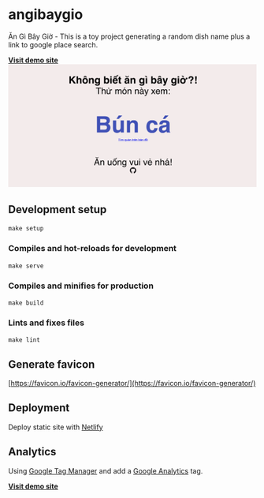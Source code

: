 # angibaygio
Ăn Gì Bây Giờ - This is a toy project generating a random dish name plus a link to google place search.

[**Visit demo site**](https://angibaygio.info/)
![screenshot](./screenshot.png)

## Development setup
```
make setup
```

### Compiles and hot-reloads for development
```
make serve
```

### Compiles and minifies for production
```
make build
```

### Lints and fixes files
```
make lint
```

## Generate favicon
[https://favicon.io/favicon-generator/](https://favicon.io/favicon-generator/)


## Deployment
Deploy static site with [Netlify](https://www.netlify.com/)


## Analytics
Using [Google Tag Manager](https://tagmanager.google.com/) and add a [Google Analytics](https://analytics.google.com/analytics/web/) tag.

[**Visit demo site**](https://angibaygio.info/)

